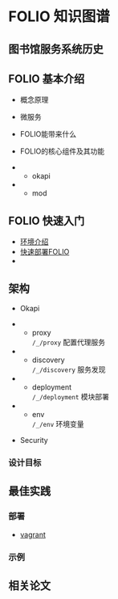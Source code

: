 # **FOLIO 知识图谱**
## **图书馆服务系统历史**

## **FOLIO 基本介绍**

- 概念原理

- 微服务

- FOLIO能带来什么

- FOLIO的核心组件及其功能
- - okapi
- - mod

## FOLIO 快速入门
- [环境介绍](./FOLIO快速入门/环境介绍.md)
- [快速部署FOLIO](./FOLIO快速入门/vergrant部署.md)
- 

## **架构**
- Okapi

- - proxy  
      `/_/proxy` 配置代理服务
      
- - discovery  
`/_/discovery` 服务发现

- - deployment  
`/_/deployment` 模块部署

- - env  
`/_/env` 环境变量

- Security


### **设计目标**



## **最佳实践**

### **部署**
- [vagrant](https://app.vagrantup.com/folio)


### **示例**
  
## **相关论文**

